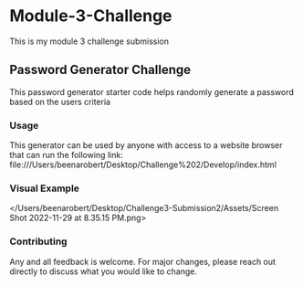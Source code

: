 # Module-3-Challenge
This is my module 3 challenge submission

## Password Generator Challenge

This password generator starter code helps randomly generate a password based on the users criteria 

### Usage
This generator can be used by anyone with access to a website browser that can run the following link: file:///Users/beenarobert/Desktop/Challenge%202/Develop/index.html

### Visual Example
</Users/beenarobert/Desktop/Challenge3-Submission2/Assets/Screen Shot 2022-11-29 at 8.35.15 PM.png>

### Contributing

Any and all feedback is welcome. For major changes, please reach out directly to discuss what you would like to change.
